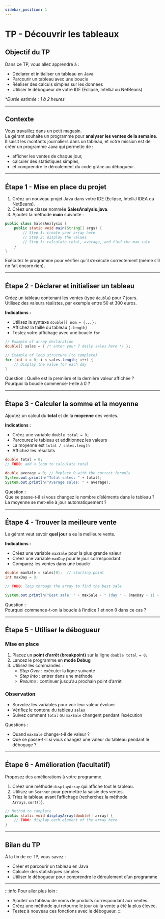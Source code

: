 ```yaml
---
sidebar_position: 1
--- 
```


# TP - Découvrir les tableaux

## Objectif du TP

Dans ce TP, vous allez apprendre à :

- Déclarer et initialiser un tableau en Java  
- Parcourir un tableau avec une boucle  
- Réaliser des calculs simples sur les données  
- Utiliser le débogueur de votre IDE (Eclipse, IntelliJ ou NetBeans)

**Durée estimée : 1 à 2 heures*

---

## Contexte

Vous travaillez dans un petit magasin.  
Le gérant souhaite un programme pour **analyser les ventes de la semaine**.  
Il saisit les montants journaliers dans un tableau, et votre mission est de créer un programme Java qui permette de :  
- afficher les ventes de chaque jour,  
- calculer des statistiques simples,  
- et comprendre le déroulement du code grâce au débogueur.

---

## Étape 1 - Mise en place du projet

1. Créez un nouveau projet Java dans votre IDE (Eclipse, IntelliJ IDEA ou NetBeans).  
2. Créez une classe nommée **SalesAnalysis.java**.  
3. Ajoutez la méthode **main** suivante :

```java
public class SalesAnalysis {
    public static void main(String[] args) {
        // Step 1: create your array here
        // Step 2: display the values
        // Step 3: calculate total, average, and find the max sale
    }
}
```

Exécutez le programme pour vérifier qu’il s’exécute correctement (même s’il ne fait encore rien).

---

## Étape 2 - Déclarer et initialiser un tableau

Créez un tableau contenant les ventes (type `double`) pour 7 jours.  
Utilisez des valeurs réalistes, par exemple entre 50 et 300 euros.

**Indications :**
- Utilisez la syntaxe `double[] nom = {...};`  
- Affichez la taille du tableau (`.length`)  
- Testez votre affichage avec une boucle `for`

```java
// Example of array declaration
double[] sales = { /* enter your 7 daily sales here */ };

// Example of loop structure (to complete)
for (int i = 0; i < sales.length; i++) {
    // Display the value for each day
}
```

Question : Quelle est la première et la dernière valeur affichée ?  
Pourquoi la boucle commence-t-elle à 0 ?

---

## Étape 3 - Calculer la somme et la moyenne

Ajoutez un calcul du **total** et de la **moyenne** des ventes.

**Indications :**
- Créez une variable `double total = 0;`  
- Parcourez le tableau et additionnez les valeurs  
- La moyenne est `total / sales.length`  
- Affichez les résultats

```java
double total = 0;
// TODO: add a loop to calculate total

double average = 0; // Replace 0 with the correct formula
System.out.println("Total sales: " + total);
System.out.println("Average sales: " + average);
```

Question :  
Que se passe-t-il si vous changez le nombre d’éléments dans le tableau ?  
La moyenne se met-elle à jour automatiquement ?

---

## Étape 4 - Trouver la meilleure vente

Le gérant veut savoir **quel jour** a eu la meilleure vente.

**Indications :**
- Créez une variable `maxSale` pour la plus grande valeur  
- Créez une variable `maxDay` pour le jour correspondant  
- Comparez les ventes dans une boucle  

```java
double maxSale = sales[0];  // starting point
int maxDay = 0;

// TODO: loop through the array to find the best sale

System.out.println("Best sale: " + maxSale + " (day " + (maxDay + 1) + ")");
```

Question :  
Pourquoi commence-t-on la boucle à l’indice 1 et non 0 dans ce cas ?

---

## Étape 5 - Utiliser le débogueur

### Mise en place

1. Placez un **point d’arrêt (breakpoint)** sur la ligne `double total = 0;`  
2. Lancez le programme en **mode Debug**  
3. Utilisez les commandes :
   - *Step Over* : exécuter la ligne suivante  
   - *Step Into* : entrer dans une méthode  
   - *Resume* : continuer jusqu’au prochain point d’arrêt  

### Observation

- Survolez les variables pour voir leur valeur évoluer  
- Vérifiez le contenu du tableau `sales`  
- Suivez comment `total` ou `maxSale` changent pendant l’exécution  

Questions :
- Quand `maxSale` change-t-il de valeur ?  
- Que se passe-t-il si vous changez une valeur du tableau pendant le débogage ?

---

## Étape 6 - Amélioration (facultatif)

Proposez des améliorations à votre programme.

1. Créez une méthode `displayArray` qui affiche tout le tableau.  
2. Utilisez un `Scanner` pour permettre la saisie des ventes.  
3. Triez le tableau avant l’affichage (recherchez la méthode `Arrays.sort()`).

```java
// Method to complete
public static void displayArray(double[] array) {
    // TODO: display each element of the array here
}
```

---

## Bilan du TP

À la fin de ce TP, vous savez :

- Créer et parcourir un tableau en Java  
- Calculer des statistiques simples  
- Utiliser le débogueur pour comprendre le déroulement d’un programme  

---

:::info
Pour aller plus loin :
- Ajoutez un tableau de noms de produits correspondant aux ventes.  
- Créez une méthode qui retourne le jour où la vente a été la plus élevée.  
- Testez à nouveau ces fonctions avec le débogueur.
:::